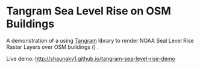 # Tangram Sea Level Rise on OSM Buildings

A demonstration of a using [Tangram](https://github.com/tangrams/tangram) library to render NOAA Seal Level Rise Raster Layers over OSM buildings () .

Live demo: http://shaunakv1.github.io/tangram-sea-level-rise-demo

